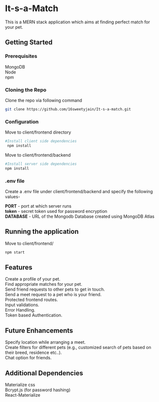 # It-s-a-Match

This is a MERN stack application which aims at finding perfect match for your pet.

## Getting Started

### Prerequisites

MongoDB  
Node  
npm

### Cloning the Repo

Clone the repo via following command

```bash
git clone https://github.com/16sweetyjain/It-s-a-match.git
```

### Configuration

Move to client/frontend directory

```bash
#Install client side dependencies
 npm install
```

Move to client/frontend/backend

```bash
#Install server side dependencies
npm install
```

### .env file

Create a .env file under client/frontend/backend and specify the following values-

<strong>PORT</strong> - port at which server runs  
<strong>token</strong> - secret token used for password encryption  
<strong>DATABASE</strong> - URL of the Mongodb Database created using MongoDB Atlas

## Running the application

Move to client/frontend/

```bash
npm start
```

## Features

Create a profile of your pet.  
Find appropriate matches for your pet.  
Send friend requests to other pets to get in touch.  
Send a meet request to a pet who is your friend.  
Protected frontend routes.  
Input validations.  
Error Handling.  
Token based Authentication.

## Future Enhancements

Specify location while arranging a meet.  
Create filters for different pets (e.g., customized search of pets based on their breed, residence etc..).  
Chat option for friends.

## Additional Dependencies

Materialize css  
Bcrypt.js (for password hashing)  
React-Materialize
